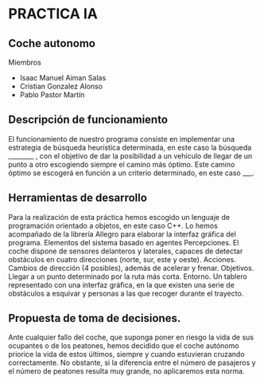 # PRACTICA IA

## Coche autonomo

Miembros

* Isaac Manuel Aiman Salas
* Cristian Gonzalez Alonso
* Pablo Pastor Martín

## Descripción de funcionamiento

El funcionamiento de nuestro programa consiste en implementar una estrategia de búsqueda heurística determinada, en este caso la búsqueda ________ ,  con el objetivo de dar la posibilidad a un vehículo de llegar de un punto a otro escogiendo siempre el camino más óptimo. Este camino óptimo se escogerá en función a un criterio determinado, en este caso ___.

## Herramientas de desarrollo

Para la realización de esta práctica hemos escogido un lenguaje de programación orientado a objetos, en este caso C++. Lo hemos acompañado de la librería Allegro para elaborar la interfaz gráfica del programa.
Elementos del sistema basado en agentes
Percepciones. El coche dispone de sensores delanteros y laterales, capaces de detectar obstáculos en cuatro direcciones (norte, sur, este y oeste). 
Acciones. Cambios de dirección (4 posibles), además de acelerar y frenar.
Objetivos. Llegar a un punto determinado por la ruta más corta.
Entorno. Un tablero representado con una interfaz gráfica, en la que existen una serie de obstáculos  a esquivar y personas a las que recoger durante el trayecto.

## Propuesta de toma de decisiones.

Ante cualquier fallo del coche, que suponga poner en riesgo la vida de sus ocupantes o de los peatones, hemos decidido que el coche autónomo priorice la vida de estos últimos, siempre y cuando estuvieran cruzando correctamente.  No obstante, si la diferencia entre el número de pasajeros y el número de peatones resulta muy grande, no aplicaremos esta norma. 


